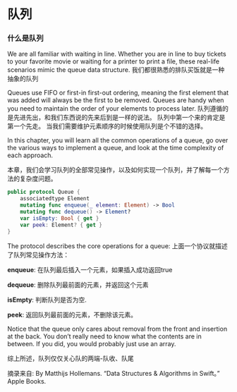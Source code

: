 # 队列
### 什么是队列
We are all familiar with waiting in line. Whether you are in line to buy tickets to your favorite movie or waiting for a printer to print a file, these real-life scenarios mimic the queue data structure.
我们都很熟悉的排队买饭就是一种抽象的队列

Queues use FIFO or first-in first-out ordering, meaning the first element that was added will always be the first to be removed. Queues are handy when you need to maintain the order of your elements to process later.
队列遵循的是先进先出，和我们东西说的先来后到是一样的说法。
队列中第一个来的肯定是第一个先走。
当我们需要维护元素顺序的时候使用队列是个不错的选择。

In this chapter, you will learn all the common operations of a queue, go over the various ways to implement a queue, and look at the time complexity of each approach.

本章，我们会学习队列的全部常见操作，以及如何实现一个队列，并了解每一个方法的复杂度问题。

```Swift
public protocol Queue {
    associatedtype Element
    mutating func enqueue(_ element: Element) -> Bool
    mutating func dequeue() -> Element?
    var isEmpty: Bool { get }
    var peek: Element? { get }    
}
```
The protocol describes the core operations for a queue:
上面一个协议就描述了队列常见操作方法：

**enqueue**: 在队列最后插入一个元素，如果插入成功返回true

**dequeue**: 删除队列最前面的元素，并返回这个元素

**isEmpty**: 判断队列是否为空.

**peek**: 返回队列最前面的元素，不删除该元素。

Notice that the queue only cares about removal from the front and insertion at the back. You don’t really need to know what the contents are in between. If you did, you would probably just use an array.

综上所述，队列仅仅关心队的两端-队收、队尾

摘录来自: By Matthijs Hollemans. “Data Structures & Algorithms in Swift。” Apple Books. 